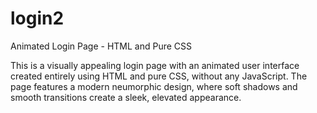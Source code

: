 # login2
Animated Login Page - HTML and Pure CSS


This is a visually appealing login page with an animated user interface created entirely using HTML and pure CSS, without any JavaScript. The page features a modern neumorphic design, where soft shadows and smooth transitions create a sleek, elevated appearance.
